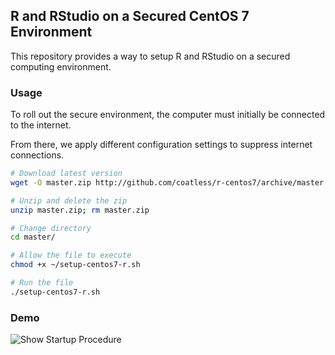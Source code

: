 ## R and RStudio on a Secured CentOS 7 Environment

This repository provides a way to setup R and RStudio on a secured computing environment. 

### Usage

To roll out the secure environment, the computer must
initially be connected to the internet. 

From there, we apply different configuration settings to
suppress internet connections.

```sh
# Download latest version
wget -O master.zip http://github.com/coatless/r-centos7/archive/master.zip

# Unzip and delete the zip
unzip master.zip; rm master.zip

# Change directory
cd master/

# Allow the file to execute
chmod +x ~/setup-centos7-r.sh

# Run the file
./setup-centos7-r.sh
```

### Demo


![Show Startup Procedure](https://i.imgur.com/zF6vvU8.gif)

